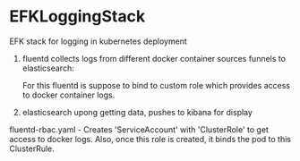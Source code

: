 # EFKLoggingStack
EFK stack for logging in kubernetes deployment



1. fluentd collects logs from different docker container sources funnels to elasticsearch:

    For this fluentd is suppose to bind to custom role which provides access to docker container logs.
    
2. elasticsearch upong getting data, pushes to kibana for display 


fluentd-rbac.yaml - Creates 'ServiceAccount' with 'ClusterRole' to get access to docker logs. Also, once this role is created, it binds the pod to this ClusterRule.
